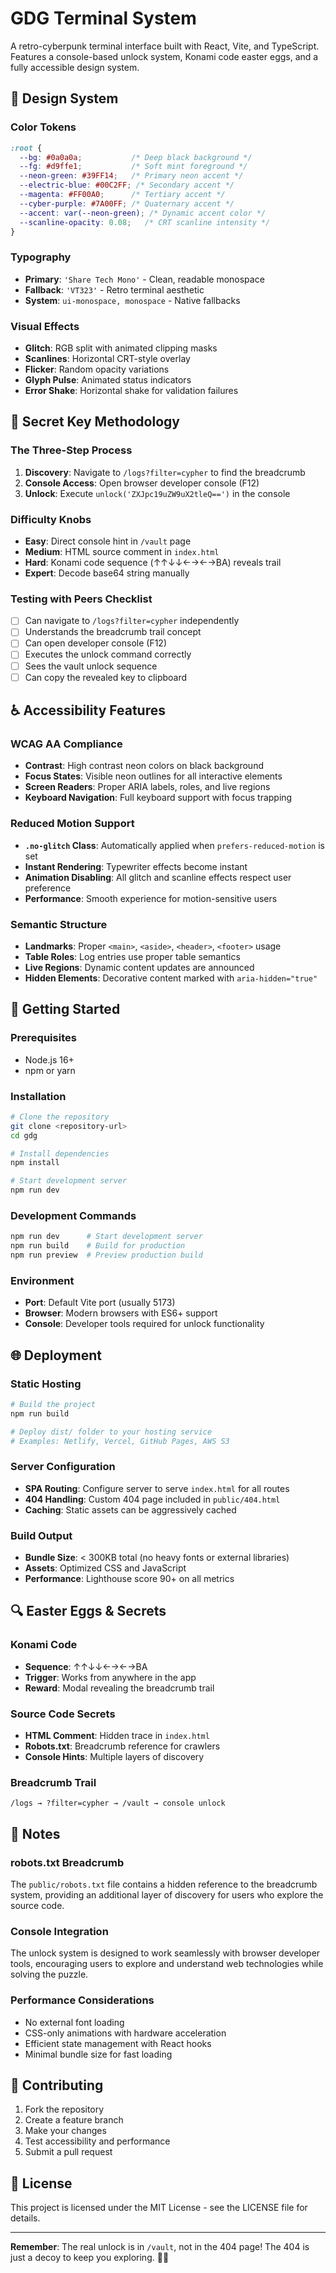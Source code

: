 # GDG Terminal System

A retro-cyberpunk terminal interface built with React, Vite, and TypeScript. Features a console-based unlock system, Konami code easter eggs, and a fully accessible design system.

## 🎨 Design System

### Color Tokens
```css
:root {
  --bg: #0a0a0a;           /* Deep black background */
  --fg: #d9ffe1;           /* Soft mint foreground */
  --neon-green: #39FF14;   /* Primary neon accent */
  --electric-blue: #00C2FF; /* Secondary accent */
  --magenta: #FF00A0;      /* Tertiary accent */
  --cyber-purple: #7A00FF; /* Quaternary accent */
  --accent: var(--neon-green); /* Dynamic accent color */
  --scanline-opacity: 0.08;   /* CRT scanline intensity */
}
```

### Typography
- **Primary**: `'Share Tech Mono'` - Clean, readable monospace
- **Fallback**: `'VT323'` - Retro terminal aesthetic
- **System**: `ui-monospace, monospace` - Native fallbacks

### Visual Effects
- **Glitch**: RGB split with animated clipping masks
- **Scanlines**: Horizontal CRT-style overlay
- **Flicker**: Random opacity variations
- **Glyph Pulse**: Animated status indicators
- **Error Shake**: Horizontal shake for validation failures

## 🔐 Secret Key Methodology

### The Three-Step Process
1. **Discovery**: Navigate to `/logs?filter=cypher` to find the breadcrumb
2. **Console Access**: Open browser developer console (F12)
3. **Unlock**: Execute `unlock('ZXJpc19uZW9uX2tleQ==')` in the console

### Difficulty Knobs
- **Easy**: Direct console hint in `/vault` page
- **Medium**: HTML source comment in `index.html`
- **Hard**: Konami code sequence (↑↑↓↓←→←→BA) reveals trail
- **Expert**: Decode base64 string manually

### Testing with Peers Checklist
- [ ] Can navigate to `/logs?filter=cypher` independently
- [ ] Understands the breadcrumb trail concept
- [ ] Can open developer console (F12)
- [ ] Executes the unlock command correctly
- [ ] Sees the vault unlock sequence
- [ ] Can copy the revealed key to clipboard

## ♿ Accessibility Features

### WCAG AA Compliance
- **Contrast**: High contrast neon colors on black background
- **Focus States**: Visible neon outlines for all interactive elements
- **Screen Readers**: Proper ARIA labels, roles, and live regions
- **Keyboard Navigation**: Full keyboard support with focus trapping

### Reduced Motion Support
- **`.no-glitch` Class**: Automatically applied when `prefers-reduced-motion` is set
- **Instant Rendering**: Typewriter effects become instant
- **Animation Disabling**: All glitch and scanline effects respect user preference
- **Performance**: Smooth experience for motion-sensitive users

### Semantic Structure
- **Landmarks**: Proper `<main>`, `<aside>`, `<header>`, `<footer>` usage
- **Table Roles**: Log entries use proper table semantics
- **Live Regions**: Dynamic content updates are announced
- **Hidden Elements**: Decorative content marked with `aria-hidden="true"`

## 🚀 Getting Started

### Prerequisites
- Node.js 16+ 
- npm or yarn

### Installation
```bash
# Clone the repository
git clone <repository-url>
cd gdg

# Install dependencies
npm install

# Start development server
npm run dev
```

### Development Commands
```bash
npm run dev      # Start development server
npm run build    # Build for production
npm run preview  # Preview production build
```

### Environment
- **Port**: Default Vite port (usually 5173)
- **Browser**: Modern browsers with ES6+ support
- **Console**: Developer tools required for unlock functionality

## 🌐 Deployment

### Static Hosting
```bash
# Build the project
npm run build

# Deploy dist/ folder to your hosting service
# Examples: Netlify, Vercel, GitHub Pages, AWS S3
```

### Server Configuration
- **SPA Routing**: Configure server to serve `index.html` for all routes
- **404 Handling**: Custom 404 page included in `public/404.html`
- **Caching**: Static assets can be aggressively cached

### Build Output
- **Bundle Size**: < 300KB total (no heavy fonts or external libraries)
- **Assets**: Optimized CSS and JavaScript
- **Performance**: Lighthouse score 90+ on all metrics

## 🔍 Easter Eggs & Secrets

### Konami Code
- **Sequence**: ↑↑↓↓←→←→BA
- **Trigger**: Works from anywhere in the app
- **Reward**: Modal revealing the breadcrumb trail

### Source Code Secrets
- **HTML Comment**: Hidden trace in `index.html`
- **Robots.txt**: Breadcrumb reference for crawlers
- **Console Hints**: Multiple layers of discovery

### Breadcrumb Trail
```
/logs → ?filter=cypher → /vault → console unlock
```

## 📝 Notes

### robots.txt Breadcrumb
The `public/robots.txt` file contains a hidden reference to the breadcrumb system, providing an additional layer of discovery for users who explore the source code.

### Console Integration
The unlock system is designed to work seamlessly with browser developer tools, encouraging users to explore and understand web technologies while solving the puzzle.

### Performance Considerations
- No external font loading
- CSS-only animations with hardware acceleration
- Efficient state management with React hooks
- Minimal bundle size for fast loading

## 🤝 Contributing

1. Fork the repository
2. Create a feature branch
3. Make your changes
4. Test accessibility and performance
5. Submit a pull request

## 📄 License

This project is licensed under the MIT License - see the LICENSE file for details.

---

**Remember**: The real unlock is in `/vault`, not in the 404 page! The 404 is just a decoy to keep you exploring. 🕵️‍♂️
